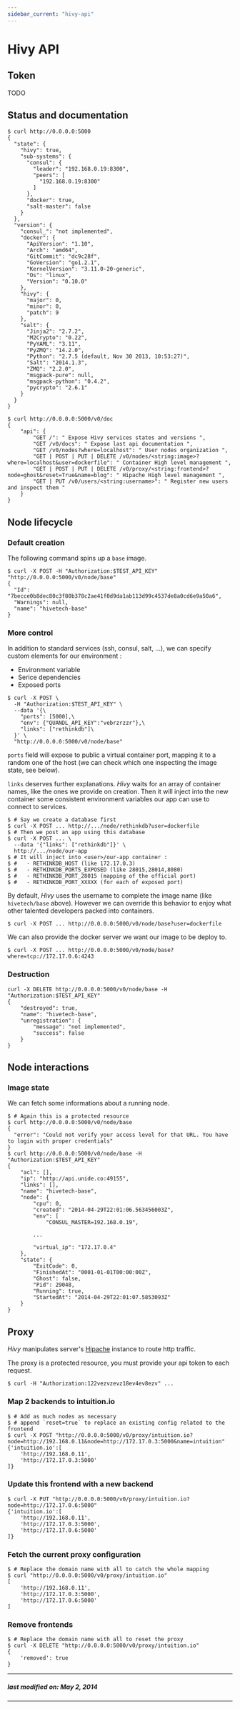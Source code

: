 ```yaml
---
sidebar_current: "hivy-api"
---
```


# Hivy API


## Token

TODO

## Status and documentation

```console
$ curl http://0.0.0.0:5000
{
  "state": {
    "hivy": true,
    "sub-systems": {
      "consul": {
        "leader": "192.168.0.19:8300",
        "peers": [
          "192.168.0.19:8300"
        ]
      },
      "docker": true,
      "salt-master": false
    }
  },
  "version": {
    "consul_": "not implemented",
    "docker": {
      "ApiVersion": "1.10",
      "Arch": "amd64",
      "GitCommit": "dc9c28f",
      "GoVersion": "go1.2.1",
      "KernelVersion": "3.11.0-20-generic",
      "Os": "linux",
      "Version": "0.10.0"
    },
    "hivy": {
      "major": 0,
      "minor": 0,
      "patch": 9
    },
    "salt": {
      "Jinja2": "2.7.2",
      "M2Crypto": "0.22",
      "PyYAML": "3.11",
      "PyZMQ": "14.2.0",
      "Python": "2.7.5 (default, Nov 30 2013, 10:53:27)",
      "Salt": "2014.1.3",
      "ZMQ": "2.2.0",
      "msgpack-pure": null,
      "msgpack-python": "0.4.2",
      "pycrypto": "2.6.1"
    }
  }
}
```

```console
$ curl http://0.0.0.0:5000/v0/doc
{
    "api": {
        "GET /": " Expose Hivy services states and versions ",
        "GET /v0/docs": " Expose last api documentation ",
        "GET /v0/nodes?where=localhost": " User nodes organization ",
        "GET | POST | PUT | DELETE /v0/nodes/<string:image>?where=localhost&user=dockerfile": " Container High level management ",
        "GET | POST | PUT | DELETE /v0/proxy/<string:frontend>?node=ghost&reset=True&name=blog": " Hipache High level management ",
        "GET | PUT /v0/users/<string:username>": " Register new users and inspect them "
    }
}
```


## Node lifecycle

### Default creation

The following command spins up a `base` image.

```console
$ curl -X POST -H "Authorization:$TEST_API_KEY" "http://0.0.0.0:5000/v0/node/base"
{
  "Id": "7becce0b8dec80c3f80b378c2ae41f0d9da1ab113d99c4537de8a0cd6e9a50a6",
  "Warnings": null,
  "name": "hivetech-base"
}
```

### More control

In addition to standard services (ssh, consul, salt, ...), we can specify
custom elements for our environment :

* Environment variable
* Serice dependencies
* Exposed ports

```console
$ curl -X POST \
  -H "Authorization:$TEST_API_KEY" \
  --data '{\
    "ports": [5000],\
    "env": {"QUANDL_API_KEY":"vebrzrzzr"},\
    "links": ["rethinkdb"]\
  }' \
  "http://0.0.0.0:5000/v0/node/base"
```

`ports` field will expose to public a virtual container port, mapping it to a
random one of the host (we can check which one inspecting the image state, see
below).

`links` deserves further explanations. *Hivy* waits for an array of container
names, like the ones we provide on creation. Then it will inject into the new
container some consistent environment variables our app can use to connect to
services.

```console
$ # Say we create a database first
$ curl -X POST ... http://.../node/rethinkdb?user=dockerfile
$ # Then we post an app using this database
$ curl -X POST ... \
  --data '{"links": ["rethinkdb"]}' \
  http://.../node/our-app
$ # It will inject into <user>/our-app container :
$ #   - RETHINKDB_HOST (like 172.17.0.3)
$ #   - RETHINKDB_PORTS_EXPOSED (like 28015,28014,8080)
$ #   - RETHINKDB_PORT_28015 (mapping of the official port)
$ #   - RETHINKDB_PORT_XXXXX (for each of exposed port)
```

By default, *Hivy* uses the username to complete the image name (like
`hivetech/base` above). However we can override this behavior to enjoy what
other talented developers packed into containers.

```console
$ curl -X POST ... http://0.0.0.0:5000/v0/node/base?user=dockerfile
```

We can also provide the docker server we want our image to be deploy to.

```console
$ curl -X POST ... http://0.0.0.0:5000/v0/node/base?where=tcp://172.17.0.6:4243
```


### Destruction

```console
curl -X DELETE http://0.0.0.0:5000/v0/node/base -H "Authorization:$TEST_API_KEY"
{
    "destroyed": true,
    "name": "hivetech-base",
    "unregistration": {
        "message": "not implemented",
        "success": false
    }
}
```


## Node interactions

### Image state

We can fetch some informations about a running node.

```console
$ # Again this is a protected resource
$ curl http://0.0.0.0:5000/v0/node/base
{
  "error": "Could not verify your access level for that URL. You have to login with proper credentials"
}
$ curl http://0.0.0.0:5000/v0/node/base -H "Authorization:$TEST_API_KEY"
{
    "acl": [],
    "ip": "http://api.unide.co:49155",
    "links": [],
    "name": "hivetech-base",
    "node": {
        "cpu": 0,
        "created": "2014-04-29T22:01:06.563456003Z",
        "env": [
            "CONSUL_MASTER=192.168.0.19",

        ...

        "virtual_ip": "172.17.0.4"
    },
    "state": {
        "ExitCode": 0,
        "FinishedAt": "0001-01-01T00:00:00Z",
        "Ghost": false,
        "Pid": 29048,
        "Running": true,
        "StartedAt": "2014-04-29T22:01:07.5853093Z"
    }
}
```

## Proxy

*Hivy* manipulates server's [Hipache](https://github.com/dotcloud/hipache)
instance to route http traffic.

The proxy is a protected resource, you must provide your api token to each request.

```console
$ curl -H "Authorization:122vezvzevz18ev4ev8ezv" ...
```

### Map 2 backends to intuition.io

```console
$ # Add as much nodes as necessary
$ # append `reset=true` to replace an existing config related to the frontend
$ curl -X POST "http://0.0.0.0:5000/v0/proxy/intuition.io?node=http://192.168.0.11&node=http://172.17.0.3:5000&name=intuition"
{'intuition.io':[
    'http://192.168.0.11',
    'http://172.17.0.3:5000'
]}
```

### Update this frontend with a new backend

```console
$ curl -X PUT "http://0.0.0.0:5000/v0/proxy/intuition.io?node=http://172.17.0.6:5000"
{'intuition.io':[
    'http://192.168.0.11',
    'http://172.17.0.3:5000',
    'http://172.17.0.6:5000'
]}
```

### Fetch the current proxy configuration

```console
$ # Replace the domain name with all to catch the whole mapping
$ curl "http://0.0.0.0:5000/v0/proxy/intuition.io"
[
    'http://192.168.0.11',
    'http://172.17.0.3:5000',
    'http://172.17.0.6:5000'
]
```

### Remove frontends

```console
$ # Replace the domain name with all to reset the proxy
$ curl -X DELETE "http://0.0.0.0:5000/v0/proxy/intuition.io"
{
    'removed': true
}
```


---
##### last modified on: May 2, 2014
---

